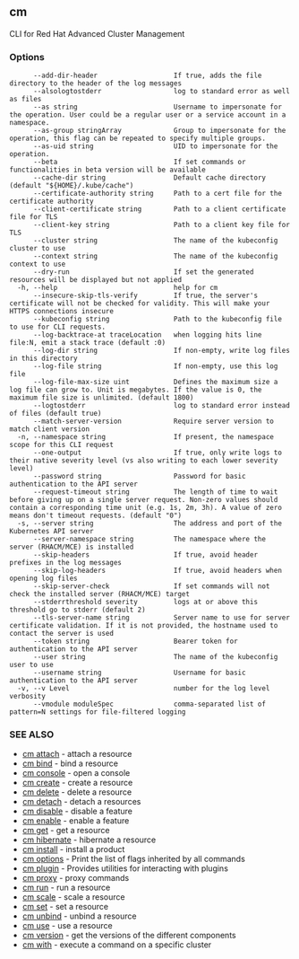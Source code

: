## cm

CLI for Red Hat Advanced Cluster Management

### Options

```
      --add-dir-header                   If true, adds the file directory to the header of the log messages
      --alsologtostderr                  log to standard error as well as files
      --as string                        Username to impersonate for the operation. User could be a regular user or a service account in a namespace.
      --as-group stringArray             Group to impersonate for the operation, this flag can be repeated to specify multiple groups.
      --as-uid string                    UID to impersonate for the operation.
      --beta                             If set commands or functionalities in beta version will be available
      --cache-dir string                 Default cache directory (default "${HOME}/.kube/cache")
      --certificate-authority string     Path to a cert file for the certificate authority
      --client-certificate string        Path to a client certificate file for TLS
      --client-key string                Path to a client key file for TLS
      --cluster string                   The name of the kubeconfig cluster to use
      --context string                   The name of the kubeconfig context to use
      --dry-run                          If set the generated resources will be displayed but not applied
  -h, --help                             help for cm
      --insecure-skip-tls-verify         If true, the server's certificate will not be checked for validity. This will make your HTTPS connections insecure
      --kubeconfig string                Path to the kubeconfig file to use for CLI requests.
      --log-backtrace-at traceLocation   when logging hits line file:N, emit a stack trace (default :0)
      --log-dir string                   If non-empty, write log files in this directory
      --log-file string                  If non-empty, use this log file
      --log-file-max-size uint           Defines the maximum size a log file can grow to. Unit is megabytes. If the value is 0, the maximum file size is unlimited. (default 1800)
      --logtostderr                      log to standard error instead of files (default true)
      --match-server-version             Require server version to match client version
  -n, --namespace string                 If present, the namespace scope for this CLI request
      --one-output                       If true, only write logs to their native severity level (vs also writing to each lower severity level)
      --password string                  Password for basic authentication to the API server
      --request-timeout string           The length of time to wait before giving up on a single server request. Non-zero values should contain a corresponding time unit (e.g. 1s, 2m, 3h). A value of zero means don't timeout requests. (default "0")
  -s, --server string                    The address and port of the Kubernetes API server
      --server-namespace string          The namespace where the server (RHACM/MCE) is installed
      --skip-headers                     If true, avoid header prefixes in the log messages
      --skip-log-headers                 If true, avoid headers when opening log files
      --skip-server-check                If set commands will not check the installed server (RHACM/MCE) target
      --stderrthreshold severity         logs at or above this threshold go to stderr (default 2)
      --tls-server-name string           Server name to use for server certificate validation. If it is not provided, the hostname used to contact the server is used
      --token string                     Bearer token for authentication to the API server
      --user string                      The name of the kubeconfig user to use
      --username string                  Username for basic authentication to the API server
  -v, --v Level                          number for the log level verbosity
      --vmodule moduleSpec               comma-separated list of pattern=N settings for file-filtered logging
```

### SEE ALSO

* [cm attach](cm_attach.md)	 - attach a resource
* [cm bind](cm_bind.md)	 - bind a resource
* [cm console](cm_console.md)	 - open a console
* [cm create](cm_create.md)	 - create a resource
* [cm delete](cm_delete.md)	 - delete a resource
* [cm detach](cm_detach.md)	 - detach a resources
* [cm disable](cm_disable.md)	 - disable a feature
* [cm enable](cm_enable.md)	 - enable a feature
* [cm get](cm_get.md)	 - get a resource
* [cm hibernate](cm_hibernate.md)	 - hibernate a resource
* [cm install](cm_install.md)	 - install a product
* [cm options](cm_options.md)	 - Print the list of flags inherited by all commands
* [cm plugin](cm_plugin.md)	 - Provides utilities for interacting with plugins
* [cm proxy](cm_proxy.md)	 - proxy commands
* [cm run](cm_run.md)	 - run a resource
* [cm scale](cm_scale.md)	 - scale a resource
* [cm set](cm_set.md)	 - set a resource
* [cm unbind](cm_unbind.md)	 - unbind a resource
* [cm use](cm_use.md)	 - use a resource
* [cm version](cm_version.md)	 - get the versions of the different components
* [cm with](cm_with.md)	 - execute a command on a specific cluster

